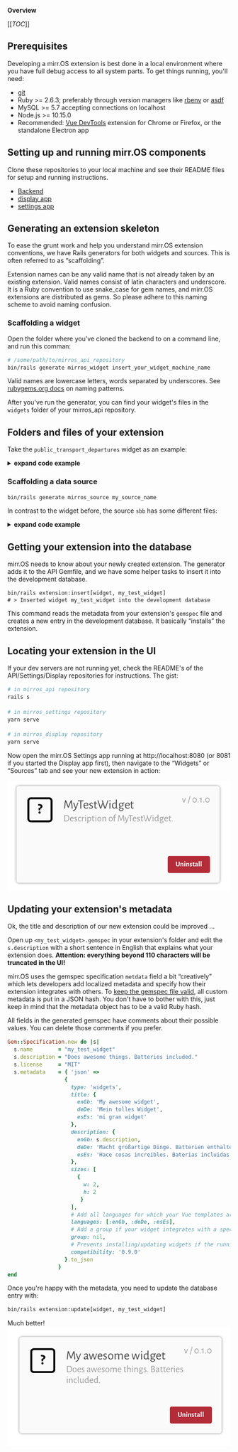 **Overview**

[[_TOC_]]


## Prerequisites

Developing a mirr.OS extension is best done in a local environment where you have full debug access to all system parts. To get things running, you'll need:

- [git](https://git-scm.com)
- Ruby >= 2.6.3; preferably through version managers like [rbenv](https://github.com/rbenv/rbenv) or [asdf](https://asdf-vm.com/#/)
- MySQL >= 5.7 accepting connections on localhost
- Node.js >= 10.15.0
- Recommended: [Vue DevTools](https://github.com/vuejs/vue-devtools) extension for Chrome or Firefox, or the standalone Electron app

## Setting up and running mirr.OS components

Clone these repositories to your local machine and see their README files for setup and running instructions.

- [Backend](https://gitlab.com/glancr/mirros_api)
- [display app](https://gitlab.com/glancr/mirros_display)
- [settings app](https://gitlab.com/glancr/mirros_settings)

## Generating an extension skeleton

To ease the grunt work and help you understand mirr.OS extension conventions, we have Rails generators for both widgets and sources. This is often referred to as “scaffolding”.

Extension names can be any valid name that is not already taken by an existing extension. Valid names consist of latin characters and underscore. It is a Ruby convention to use snake_case for gem names, and mirr.OS extensions are distributed as gems. So please adhere to this naming scheme to avoid naming confusion.

### Scaffolding a widget

Open the folder where you've cloned the backend to on a command line, and run this comman:

```bash
# /some/path/to/mirros_api_repository
bin/rails generate mirros_widget insert_your_widget_machine_name
```

Valid names are lowercase letters, words separated by underscores. See [rubygems.org docs](https://guides.rubygems.org/name-your-gem/) on naming patterns.

After you've run the generator, you can find your widget's files in the `widgets` folder of your mirros_api repository.


## Folders and files of your extension

Take the `public_transport_departures` widget as an example:

<details>
<summary><b>expand code example</b></summary>

```bash
├── Gemfile
├── Gemfile.lock
├── MIT-LICENSE
├── README.md
├── Rakefile
├── app
│   └── assets
│       ├── icons # dummy icon, replace with an SVG
│       │   └── public_transport_departures.svg
│       └── templates # Templates for the UI apps
│           ├── display.vue
│           └── settings.vue
├── bin
│   └── rails
├── config
│   └── routes.rb # custom routing, if required
├── lib
│   ├── public_transport_departures
│   │   ├── engine.rb
│   │   └── version.rb # current version
│   └── public_transport_departures.rb
├── public_transport_departures.gemspec # metadata and dependencies
└── test
    ├── [... test files]

```

</details>

### Scaffolding a data source

```bash
bin/rails generate mirros_source my_source_name
```

In contrast to the widget before, the source `sbb` has some different files:

<details>
<summary><b>expand code example</b></summary>


```
├── Gemfile
├── Gemfile.lock
├── MIT-LICENSE
├── README.md
├── Rakefile
├── app
│   ├── assets
│   │   ├── icons
│   │   │   └── sbb.svg
│   │   └── templates
│   │       └── settings.vue # only settings form required
│   └── models
│       └── sbb
│           ├── application_record.rb
│           └── public_transport.rb # Inherits GroupSchemas model
├── bin
│   └── rails
├── config
│   └── routes.rb
├── db
│   └── migrate
├── lib
│   ├── sbb
│   │   ├── engine.rb
│   │   └── version.rb
│   └── sbb.rb
    # Contains Hooks class which implements methods for data refresh
├── sbb.gemspec
└── test
    ├── [... test files]
```
</details>

## Getting your extension into the database

mirr.OS needs to know about your newly created extension. The generator adds it to the API Gemfile, and we have some helper tasks to insert it into the development database.

```
bin/rails extension:insert[widget, my_test_widget]
# > Inserted widget my_test_widget into the development database
```

This command reads the metadata from your extension's `gemspec` file and creates a new entry in the development database. It basically “installs” the extension.

## Locating your extension in the UI

If your dev servers are not running yet, check the README's of the API/Settings/Display repositories for instructions. The gist:

```bash
# in mirros_api repository
rails s

# in mirros_settings repository
yarn serve

# in mirros_display repository
yarn serve
```

Now open the mirr.OS Settings app running at http://localhost:8080 (or 8081 if you started the Display app first), then navigate to the “Widgets” or “Sources” tab and see your new extension in action:

![Bildschirmfoto_2019-04-03_um_23.00.57](uploads/076d09a4875209c901ba293eaa010108/Bildschirmfoto_2019-04-03_um_23.00.57.png)

## Updating your extension's metadata

Ok, the title and description of our new extension could be improved …

Open up `<my_test_widget>.gemspec` in your extension's folder and edit the `s.description` with a short sentence in English that explains what your extension does. **Attention: everything beyond 110 characters will be truncated in the UI!**

mirr.OS uses the gemspec specification `metdata` field a bit “creatively” which lets developers add localized metadata and specify how their extension integrates with others. To [keep the gemspec file valid](https://guides.rubygems.org/specification-reference/#metadata), all custom metadata is put in a JSON hash. You don't have to bother with this, just keep in mind that the metadata object has to be a valid Ruby hash.

All fields in the generated gemspec have comments about their possible values. You can delete those comments if you prefer.

```ruby
Gem::Specification.new do |s|
  s.name        = "my_test_widget"
  s.description = "Does awesome things. Batteries included."
  s.license     = "MIT"
  s.metadata    = { 'json' =>
                  {
                    type: 'widgets',
                    title: {
                      enGb: 'My awesome widget',
                      deDe: 'Mein tolles Widget',
                      esEs: 'mi gran widget'
                    },
                    description: {
                      enGb: s.description,
                      deDe: 'Macht großartige Dinge. Batterien enthalten.',
                      esEs: 'Hace cosas increíbles. Baterias incluidas.'
                    },
                    sizes: [
                      {
                        w: 2,
                        h: 2
                       }
                    ],
                    # Add all languages for which your Vue templates are fully translated.
                    languages: [:enGb, :deDe, :esEs],
                    # Add a group if your widget integrates with a specific data type.
                    group: nil,
                    # Prevents installing/updating widgets if the running mirr.OS version is below this.
                    compatibility: '0.9.0'
                  }.to_json
                }
end
```

Once you're happy with the metadata, you need to update the database entry with:

```bash
bin/rails extension:update[widget, my_test_widget]
```
Much better!
![Bildschirmfoto_2019-04-03_um_23.20.43](uploads/12bca806cb19e1bc2c3374e543b8c73d/Bildschirmfoto_2019-04-03_um_23.20.43.png)